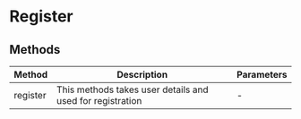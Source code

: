 # Register

## Methods

<!-- @vuese:Register:methods:start -->
|Method|Description|Parameters|
|---|---|---|
|register|This methods takes user details and used for registration|-|

<!-- @vuese:Register:methods:end -->


